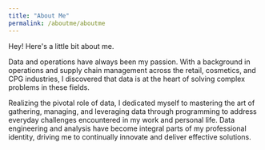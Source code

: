 ```yaml
---
title: "About Me"
permalink: /aboutme/aboutme
---
```


Hey! Here's a little bit about me.

Data and operations have always been my passion. With a background in operations and supply chain management across the retail, cosmetics, and CPG industries, I discovered that data is at the heart of solving complex problems in these fields.

Realizing the pivotal role of data, I dedicated myself to mastering the art of gathering, managing, and leveraging data through programming to address everyday challenges encountered in my work and personal life. Data engineering and analysis have become integral parts of my professional identity, driving me to continually innovate and deliver effective solutions.
